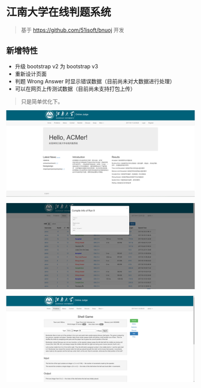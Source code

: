 # 江南大学在线判题系统

> 基于 https://github.com/51isoft/bnuoj 开发

新增特性
-------
- 升级 bootstrap v2 为 bootstrap v3
- 重新设计页面
- 判题 Wrong Answer 时显示错误数据（目前尚未对大数据进行处理）
- 可以在网页上传测试数据（目前尚未支持打包上传）

> 只是简单优化下。

![index](docs/preview/1.png)

![problem](docs/preview/2.png)

![problem_show](docs/preview/3.png)
